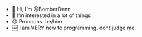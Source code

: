 - 👋 Hi, I’m @BomberDenn
- 👀 I’m interested in a lot of things
- 😄 Pronouns: he/him
- 🆕 I am VERY new to programming. dont judge me.
<!---
BomberDenn/BomberDenn is a ✨ special ✨ repository because its `README.md` (this file) appears on your GitHub profile.
You can click the Preview link to take a look at your changes.
--->
